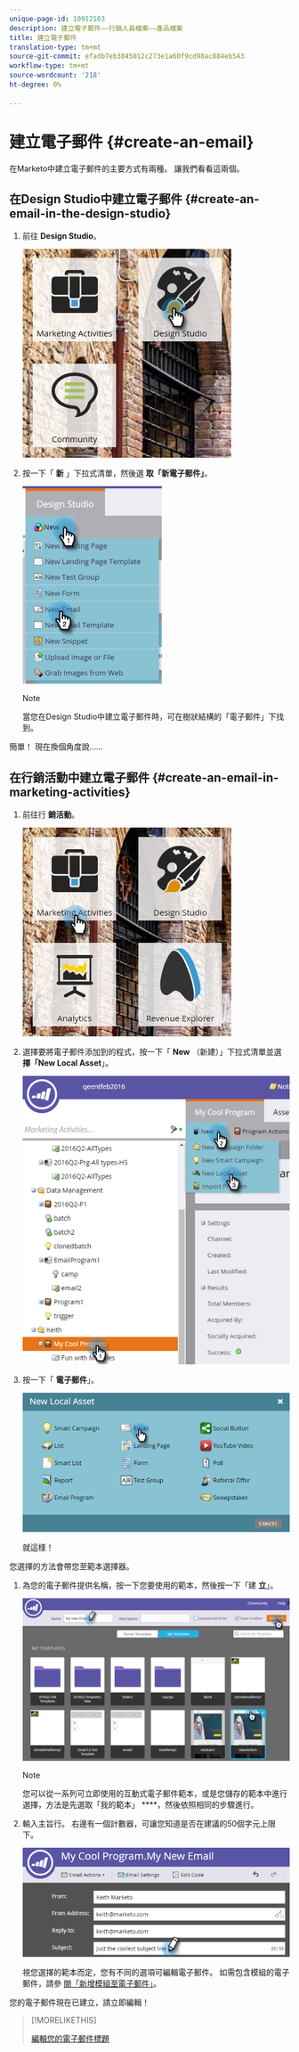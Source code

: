 ```yaml
---
unique-page-id: 10912163
description: 建立電子郵件——行銷人員檔案——產品檔案
title: 建立電子郵件
translation-type: tm+mt
source-git-commit: efadb7eb3845012c273e1a60f9cd98ac884eb543
workflow-type: tm+mt
source-wordcount: '218'
ht-degree: 0%

---
```



# 建立電子郵件 {#create-an-email}

在Marketo中建立電子郵件的主要方式有兩種。 讓我們看看這兩個。

## 在Design Studio中建立電子郵件 {#create-an-email-in-the-design-studio}

1. 前往 **Design Studio**。

   ![](assets/one-4.png)

1. 按一下「 **新** 」下拉式清單，然後選 **取「新電子郵件」**。

   ![](assets/two-4.png)

   >[!NOTE]
   >
   >當您在Design Studio中建立電子郵件時，可在樹狀結構的「電子郵件」下找到。

簡單！ 現在換個角度說……

## 在行銷活動中建立電子郵件 {#create-an-email-in-marketing-activities}

1. 前往行 **銷活動**。

   ![](assets/three-3.png)

1. 選擇要將電子郵件添加到的程式，按一下「 **New** （新建）」下拉式清單並選 **擇「New Local Asset**」。

   ![](assets/four-3.png)

1. 按一下「 **電子郵件**」。

   ![](assets/five-2.png)

   就這樣！

您選擇的方法會帶您至範本選擇器。

1. 為您的電子郵件提供名稱，按一下您要使用的範本，然後按一下「建 **立**」。

   ![](assets/six-2.png)

   >[!NOTE]
   >
   >您可以從一系列可立即使用的互動式電子郵件範本，或是您儲存的範本中進行選擇，方法是先選取「我的範本」 ****，然後依照相同的步驟進行。

1. 輸入主旨行。 右邊有一個計數器，可讓您知道是否在建議的50個字元上限下。

   ![](assets/seven-1.png)

   視您選擇的範本而定，您有不同的選項可編輯電子郵件。 如需包含模組的電子郵件，請參 [閱「新增模組至電子郵件」](/help/marketo/product-docs/email-marketing/general/email-editor-2/add-modules-to-your-email.md)。

您的電子郵件現在已建立，請立即編輯！

>[!MORELIKETHIS]
>
>[編輯您的電子郵件標題](edit-your-email-header.md)
